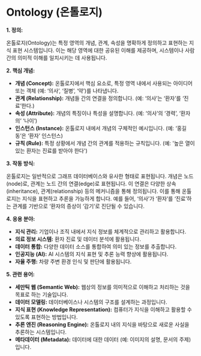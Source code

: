 # Ontology (온톨로지)

**1. 정의:**

온톨로지(Ontology)는 특정 영역의 개념, 관계, 속성을 명확하게 정의하고 표현하는 지식 표현 시스템입니다. 이는 해당 영역에 대한 공유된 이해를 제공하며, 시스템이나 사람 간의 의미적 이해를 일치시키는 데 사용됩니다.

**2. 핵심 개념:**

*   **개념 (Concept):** 온톨로지에서 핵심 요소로, 특정 영역 내에서 사용되는 아이디어 또는 객체 (예: ‘의사’, ‘질병’, ‘약’)를 나타냅니다.
*   **관계 (Relationship):** 개념들 간의 연결을 정의합니다. (예: ‘의사’는 ‘환자’를 ‘진료’한다.)
*   **속성 (Attribute):** 개념의 특징이나 특성을 설명합니다. (예: ‘의사’의 ‘경력’, ‘환자의’ ‘나이’)
*   **인스턴스 (Instance):** 온톨로지 내에서 개념의 구체적인 예시입니다. (예: ‘홍길동’은 ‘환자’ 인스턴스)
*   **규칙 (Rule):** 특정 상황에서 개념 간의 관계를 적용하는 규칙입니다. (예: '높은 열이 있는 환자는 진료를 받아야 한다')

**3. 작동 방식:**

온톨로지는 일반적으로 그래프 데이터베이스와 유사한 형태로 표현됩니다. 개념은 노드(node)로, 관계는 노드 간의 연결(edge)로 표현됩니다. 이 연결은 다양한 상속(inheritance), 관계(relationship) 등의 메커니즘을 통해 정의됩니다. 이를 통해 온톨로지는 지식을 표현하고 추론을 가능하게 합니다. 예를 들어, ‘의사’가 ‘환자’를 ‘진료’하는 관계를 기반으로 ‘환자의 증상이 ‘감기’로 진단될 수 있습니다.

**4. 응용 분야:**

*   **지식 관리:** 기업이나 조직 내에서 지식 정보를 체계적으로 관리하고 활용합니다.
*   **의료 정보 시스템:** 환자 진료 및 데이터 분석에 활용됩니다.
*   **데이터 통합:** 다양한 데이터 소스를 통합하여 의미 있는 정보를 추출합니다.
*   **인공지능 (AI):** AI 시스템의 지식 표현 및 추론 능력 향상에 활용됩니다.
*   **자율 주행:** 차량 주변 환경 인식 및 판단에 활용됩니다.

**5. 관련 용어:**

*   **세만틱 웹 (Semantic Web):** 웹상의 정보를 의미적으로 이해하고 처리하는 것을 목표로 하는 기술입니다.
*   **데이터 모델링:** 데이터베이스나 시스템의 구조를 설계하는 과정입니다.
*   **지식 표현 (Knowledge Representation):** 컴퓨터가 지식을 이해하고 활용할 수 있도록 표현하는 방법입니다.
*   **추론 엔진 (Reasoning Engine):** 온톨로지 내의 지식을 바탕으로 새로운 사실을 추론하는 시스템입니다.
*   **메타데이터 (Metadata):** 데이터에 대한 데이터 (예: 이미지의 설명, 문서의 주제)입니다.
